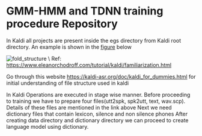 # GMM-HMM and TDNN training procedure Repository

In Kaldi all projects are present inside the egs directory from Kaldi root directory. An example is shown in the [figure](#fold_structure) below 

![fold_structure](https://user-images.githubusercontent.com/18468722/210463980-5cea2acf-b585-44f5-8647-9ff846fca5b4.png) \\
Ref: https://www.eleanorchodroff.com/tutorial/kaldi/familiarization.html

Go through this website https://kaldi-asr.org/doc/kaldi_for_dummies.html for initial understanding of file structure used in kaldi

In Kaldi Operations are executed in stage wise manner. Before proceeding to training we have to prepare four files(utt2spk, spk2utt, text, wav.scp). 
Details of these files are mentioned in the link above
Next we need dictionary files that contain lexicon, silence and non silence phones
After creating data directory and dictionary directory we can proceed to create language model using dictionary.

